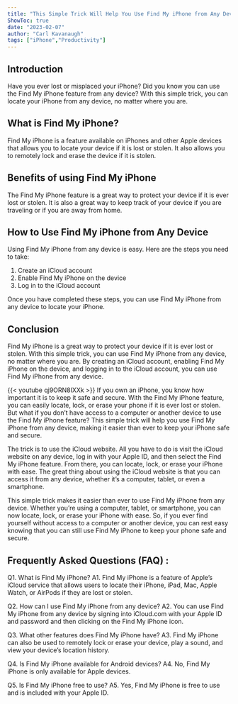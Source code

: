 ```yaml
---
title: "This Simple Trick Will Help You Use Find My iPhone from Any Device!"
ShowToc: true 
date: "2023-02-07"
author: "Carl Kavanaugh" 
tags: ["iPhone","Productivity"]
---
```

## Introduction 

Have you ever lost or misplaced your iPhone? Did you know you can use the Find My iPhone feature from any device? With this simple trick, you can locate your iPhone from any device, no matter where you are. 

## What is Find My iPhone? 

Find My iPhone is a feature available on iPhones and other Apple devices that allows you to locate your device if it is lost or stolen. It also allows you to remotely lock and erase the device if it is stolen. 

## Benefits of using Find My iPhone 

The Find My iPhone feature is a great way to protect your device if it is ever lost or stolen. It is also a great way to keep track of your device if you are traveling or if you are away from home. 

## How to Use Find My iPhone from Any Device 

Using Find My iPhone from any device is easy. Here are the steps you need to take: 

1. Create an iCloud account 
2. Enable Find My iPhone on the device 
3. Log in to the iCloud account 

Once you have completed these steps, you can use Find My iPhone from any device to locate your iPhone. 

## Conclusion 

Find My iPhone is a great way to protect your device if it is ever lost or stolen. With this simple trick, you can use Find My iPhone from any device, no matter where you are. By creating an iCloud account, enabling Find My iPhone on the device, and logging in to the iCloud account, you can use Find My iPhone from any device.

{{< youtube qj9ORN8IXXk >}} 
If you own an iPhone, you know how important it is to keep it safe and secure. With the Find My iPhone feature, you can easily locate, lock, or erase your phone if it is ever lost or stolen. But what if you don’t have access to a computer or another device to use the Find My iPhone feature? This simple trick will help you use Find My iPhone from any device, making it easier than ever to keep your iPhone safe and secure.

The trick is to use the iCloud website. All you have to do is visit the iCloud website on any device, log in with your Apple ID, and then select the Find My iPhone feature. From there, you can locate, lock, or erase your iPhone with ease. The great thing about using the iCloud website is that you can access it from any device, whether it’s a computer, tablet, or even a smartphone.

This simple trick makes it easier than ever to use Find My iPhone from any device. Whether you’re using a computer, tablet, or smartphone, you can now locate, lock, or erase your iPhone with ease. So, if you ever find yourself without access to a computer or another device, you can rest easy knowing that you can still use Find My iPhone to keep your phone safe and secure.

## Frequently Asked Questions (FAQ) :
Q1. What is Find My iPhone?
A1. Find My iPhone is a feature of Apple’s iCloud service that allows users to locate their iPhone, iPad, Mac, Apple Watch, or AirPods if they are lost or stolen.

Q2. How can I use Find My iPhone from any device?
A2. You can use Find My iPhone from any device by signing into iCloud.com with your Apple ID and password and then clicking on the Find My iPhone icon.

Q3. What other features does Find My iPhone have?
A3. Find My iPhone can also be used to remotely lock or erase your device, play a sound, and view your device’s location history.

Q4. Is Find My iPhone available for Android devices?
A4. No, Find My iPhone is only available for Apple devices.

Q5. Is Find My iPhone free to use?
A5. Yes, Find My iPhone is free to use and is included with your Apple ID.


